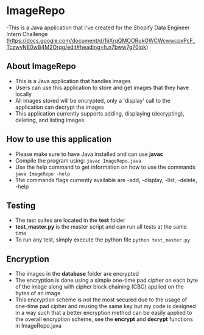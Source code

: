 # ImageRepo
-This is a Java application that I've created for the Shopify Data Engineer Intern Challenge (https://docs.google.com/document/d/1ijXrqQMOORukOWCWcwwcpxPcF_TczwvNE0wB4M2Orqg/edit#heading=h.n7bww7g70ipk)

## About ImageRepo
- This is a Java application that handles images 
- Users can use this application to store and get images that they have locally
- All images stored will be encrypted, only a 'display' call to the application can decrypt the images
- This application currently supports adding, displaying (decrypting), deleting, and listing images

## How to use this application
- Please make sure to have Java installed and can use **javac**
- Compile the program using:
```javac ImageRepo.java```
- Use the help command to get information on how to use the commands
```java ImageRepo -help```
- The commands flags currently available are -add, -display, -list, -delete, -help

## Testing
- The test suites are located in the **test** folder
- **test_master.py** is the master script and can run all tests at the same time
- To run any test, simply execute the python file
```python test_master.py```

## Encryption
- The images in the **database** folder are encrypted
- The encryption is done using a simple one-time pad cipher on each byte of the image along with cipher block chaining (CBC) applied on the bytes of an image
- This encryption scheme is not the most secured due to the usage of one-time pad cipher and reusing the same key but my code is designed in a way such that a better encryption method can be easily applied to the overall encryption scheme, see the **encrypt** and **decrypt** functions in ImageRepo.java
